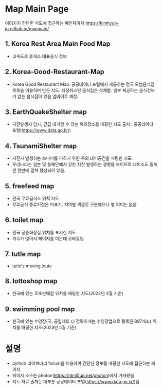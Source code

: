 # Map Main Page
여러가지 간단한 지도에 접근하는 메인페이지
https://kimhyun-ju.github.io/mapmain/
## 1. Korea Rest Area Main Food Map
- 고속도로 휴게소 대표음식 정보
## 2. Korea-Good-Restaurant-Map
- Korea Good Restaurant Map. 공공데이터 포털에서 제공하는 전국 모범음식점 목록을 이용하여 만든 지도. 지정취소된 음식점은 삭제함. 일부 제공하는 음식정보가 없는 음식점이 있음 업데이트 예정.
## 3. EarthQuakeShelter map
- 지진발생시 임시, 긴급 대피할 수 있는 옥외장소를 매핑한 지도 출처 : 공공데이터 포털(https://www.data.go.kr/)
## 4. TsunamiShelter map
- 지진시 발생하는 쓰나미를 피하기 위한 옥외 대피공간을 매핑한 지도.
- 우리나라는 일본 및 동해안에서 강한 지진 발생하는 경향을 보이므로 대피소도 동해안 전반에 걸쳐 형성되어 있음.
## 5. freefeed map
- 전국 무료급식소 위치 지도
- 무료급식 종료지점은 미표기, 지역별 색깔로 구분했으나 별 의미는 없음
## 6. toilet map
- 전국 공중화장실 위치를 표시한 지도
- 개수가 많아서 페이지를 여는데 오래걸림
## 7. tutle map
- tutle's moving loute
## 8. lottoshop map
- 한국에 있는 로또판매점 위치를 매핑한 지도(2022년 4월 기준)
## 9. swimming pool map
- 한국에 있는 수영장(국, 공립제외 더 정확하게는 수영장업으로 등록된 897개소) 위치를 매핑한 지도(2023년 5월 기준)

# 설명
- python 라이브러리 folium을 이용하여 간단한 정보를 매핑한 지도에 접근하는 페이지
- 페이지 소스는 photon(https://html5up.net/photon)에서 가져왔음
- 지도 자료 출처는 대부분 공공데이터 포털(https://www.data.go.kr/)임
